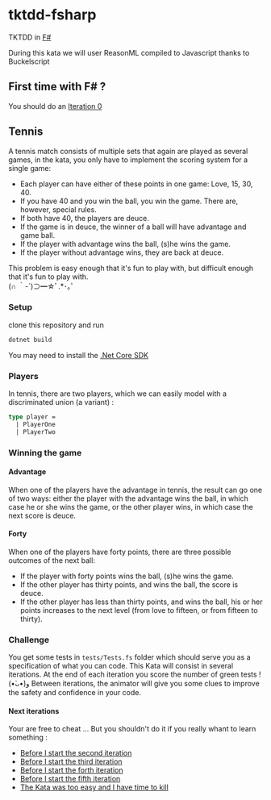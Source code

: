 # tktdd-fsharp

TKTDD in [F#](https://dotnet.microsoft.com/languages/fsharp)

During this kata we will user ReasonML compiled to Javascript thanks to Buckelscript

## First time with F# ?

You should do an [Iteration 0](./docs/0.md)

## Tennis

A tennis match consists of multiple sets that again are played as several games, in the kata, you only have to implement the scoring system for a single game:

- Each player can have either of these points in one game: Love, 15, 30, 40.
- If you have 40 and you win the ball, you win the game. There are, however, special rules.
- If both have 40, the players are deuce.
- If the game is in deuce, the winner of a ball will have advantage and game ball.
- If the player with advantage wins the ball, (s)he wins the game.
- If the player without advantage wins, they are back at deuce.

This problem is easy enough that it's fun to play with, but difficult enough that it's fun to play with.
<br/>(∩ ｀-´)⊃━☆ﾟ.\*･｡ﾟ

### Setup

clone this repository and run

```sh
dotnet build
```

You may need to install the [.Net Core SDK](https://dotnet.microsoft.com/)

### Players

In tennis, there are two players, which we can easily model with a discriminated union (a variant) :

```fsharp
type player =
  | PlayerOne
  | PlayerTwo
```

### Winning the game

#### Advantage

When one of the players have the advantage in tennis, the result can go one of two ways: either the player with the advantage wins the ball, in which case he or she wins the game, or the other player wins, in which case the next score is deuce.

#### Forty

When one of the players have forty points, there are three possible outcomes of the next ball:

- If the player with forty points wins the ball, (s)he wins the game.
- If the other player has thirty points, and wins the ball, the score is deuce.
- If the other player has less than thirty points, and wins the ball, his or her points increases to the next level (from love to fifteen, or from fifteen to thirty).

### Challenge

You get some tests in `tests/Tests.fs` folder which should serve you as a specification of what you can code.
This Kata will consist in several iterations.
At the end of each iteration you score the number of green tests ! (•̀ᴗ•́)و
Between iterations, the animator will give you some clues to improve the safety and confidence in your code.

#### Next iterations

Your are free to cheat ... But you shouldn't do it if you really whant to learn something :

- [Before I start the second iteration](./docs/1.md)
- [Before I start the third iteration](./docs/2.md)
- [Before I start the forth iteration](./docs/3.md)
- [Before I start the fifth iteration](./docs/4.md)
- [The Kata was too easy and I have time to kill](./docs/extra.md)
